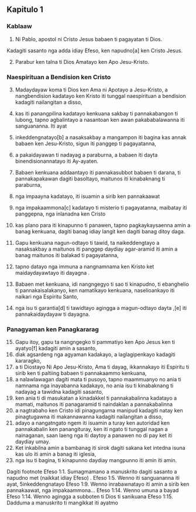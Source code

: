Kapitulo 1
----------

### Kablaaw

1. Ni Pablo, apostol ni Cristo Jesus babaen ti pagayatan ti Dios.

Kadagiti sasanto nga adda idiay Efeso, ken napudno[a] ken Cristo Jesus.

2. Parabur ken talna ti Dios Amatayo ken Apo Jesu-Kristo.

### Naespirituan a Bendision ken Cristo

3. Madaydayaw koma ti Dios ken Ama ni Apotayo a Jesu-Kristo, a nangbendision kadatayo ken Kristo iti tunggal naespirituan a bendision kadagiti nailangitan a disso,
4. kas iti panangpilina kadatayo kenkuana sakbay ti pannakabangon ti lubong, tapno agbalintayo a nasantoan ken awan pakababalawanna iti sanguananna. Iti ayat
5. inkeddengnatayo[b] a nasaksakbay a mangampon iti bagina kas annak babaen ken Jesu-Kristo, sigun iti panggep ti pagayatanna,
6. a pakaidayawan ti nadayag a paraburna, a babaen iti dayta binendisionannatayo iti Ay-ayaten.
7. Babaen kenkuana addaantayo iti pannakasubbot babaen ti darana, ti pannakapakawan dagiti basoltayo, maitunos iti kinabaknang ti paraburna,
8. nga impaayna kadatayo, iti isuamin a sirib ken pannakaawat
9. nga impakaammona[c] kadatayo ti misterio ti pagayatanna, maibatay iti panggepna, nga inlanadna ken Cristo
10. kas plano para iti kinapunno ti panawen, tapno pagkaykaysaenna amin a banag kenkuana, dagiti banag idiay langit ken dagiti banag ditoy daga.

11. Gapu kenkuana nagun-odtayo ti tawid, ta naikeddengtayo a nasaksakbay a maitunos iti panggep daydiay agar-aramid iti amin a banag maitunos iti balakad ti pagayatanna,
12. tapno datayo nga immuna a nangnamnama ken Kristo ket maidaydayawtayo iti dayagna .
13. Babaen met kenkuana, idi nangngegyo ti sao ti kinapudno, ti ebanghelio ti pannakaisalakanyo, ken namatikayo kenkuana, naselioankayo iti naikari nga Espiritu Santo,
14. nga isu ti garantia[d] ti tawidtayo agingga a magun-odtayo dayta ,[e] iti pannakaidaydayaw ti dayagna.

### Panagyaman ken Panagkararag

15. Gapu itoy, gapu ta nangngegko ti pammatiyo ken Apo Jesus ken ti ayatyo[f] kadagiti amin a sasanto,
16. diak agsardeng nga agyaman kadakayo, a laglagipenkayo kadagiti kararagko,
17. a ti Diostayo Ni Apo Jesu-Kristo, Ama ti dayag, ikkannakayo iti Espiritu ti sirib ken ti paltiing babaen ti pannakaammo kenkuana,
18. a nalawlawagan dagiti mata ti pusoyo, tapno maammuanyo no ania ti namnama nga inayabanna kadakayo, no ania isu ti kinabaknang ti nadayag a tawidna kadagiti sasanto,
19. ken ania ti di masukatan a kinadakkel ti pannakabalinna kadatayo a mamati, maitunos iti panagaramid ti naindaklan a pannakabalinna
20. a nagtrabaho ken Cristo idi pinagungarna manipud kadagiti natay ken pinagtugawna iti makannawanna kadagiti nailangitan a disso,
21. adayo a nangatngato ngem iti isuamin a turay ken autoridad ken pannakabalin ken panangituray, ken iti ngato ti tunggal nagan a nainaganan, saan laeng nga iti daytoy a panawen no di pay ket iti daydiay umay.
22. Ket inkabilna amin a bambanag iti sirok dagiti sakana ket intedna isuna kas ulo iti amin a banag iti iglesia,
23. nga isu ti bagina, ti kinapunno daydiay mangpunno iti amin iti amin.

Dagiti footnote
Efeso 1:1. Sumagmamano a manuskrito dagiti sasanto a napudno met (naikkat idiay Efeso) .
Efeso 1:5. Wenno iti sanguananna iti ayat, 5inkeddengnatayo
Efeso 1:9. Wenno inrabawnatayo iti amin a sirib ken pannakaawat, nga impakaammona...
Efeso 1:14. Wenno umuna a bayad
Efeso 1:14. Wenno agingga a subboten ti Dios ti sanikuana
Efeso 1:15. Dadduma a manuskrito ti mangikkat iti ayatmo
